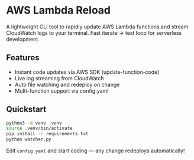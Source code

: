 # AWS Lambda Reload

A lightweight CLI tool to rapidly update AWS Lambda functions and stream CloudWatch logs to your terminal. Fast iterate → test loop for serverless development.

## Features
- Instant code updates via AWS SDK (update-function-code)
- Live log streaming from CloudWatch
- Auto file watching and redeploy on change
- Multi-function support via config.yaml

## Quickstart
```bash
python3 -m venv .venv
source .venv/bin/activate
pip install -r requirements.txt
python watcher.py
```

Edit `config.yaml` and start coding — any change redeploys automatically!
